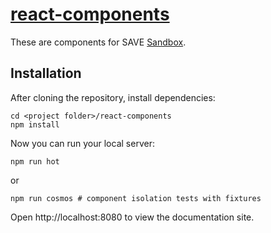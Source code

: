 # [react-components](https://github.com/SRI-SAVE/react-components)

These are components for SAVE [Sandbox](https://github.com/SRI-SAVE/Sandbox).

## Installation
After cloning the repository, install dependencies:
```
cd <project folder>/react-components
npm install
```

Now you can run your local server:
```
npm run hot
```
or
```
npm run cosmos # component isolation tests with fixtures
```
Open http://localhost:8080 to view the documentation site.
